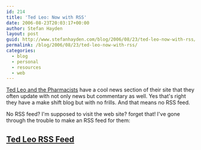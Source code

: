 ```yaml
---
id: 214
title: 'Ted Leo: Now with RSS'
date: 2006-08-23T20:03:17+00:00
author: Stefan Hayden
layout: post
guid: http://www.stefanhayden.com/blog/2006/08/23/ted-leo-now-with-rss/
permalink: /blog/2006/08/23/ted-leo-now-with-rss/
categories:
  - blog
  - personal
  - resources
  - web
---
```

<p><a href="http://www.tedleo.com/1/">Ted Leo and the Pharmacists</a> have a cool news section of their site that they often update with not only news but commentary as well. Yes that's right they have a make shift blog but with no frills. And that means no RSS feed.</p>
<p>No RSS feed? I'm supposed to visit the web site? forget that! I've gone through the trouble to make an RSS feed for them:</p>
<h2><a href="http://feeds.feedburner.com/TedLeoRss">Ted Leo RSS Feed</a></h2>
